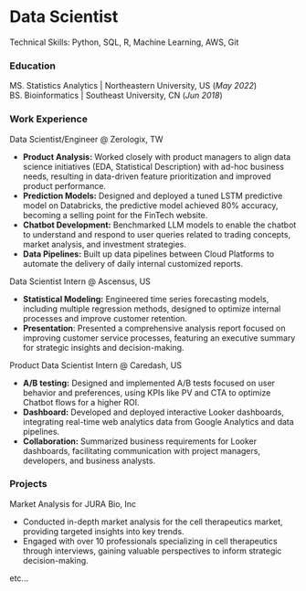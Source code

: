 # Data Scientist
Technical Skills: Python, SQL, R, Machine Learning, AWS, Git

### Education
MS. Statistics Analytics | Northeastern University, US (_May 2022_)   
BS. Bioinformatics | Southeast University, CN (_Jun 2018_)

### Work Experience
Data Scientist/Engineer @ Zerologix, TW
- **Product Analysis:** Worked closely with product managers to align data science initiatives (EDA, Statistical Description) with ad-hoc business needs, resulting in data-driven feature prioritization and improved product performance.
- **Prediction Models:** Designed and deployed a tuned LSTM predictive model on Databricks, the predictive model achieved 80% accuracy, becoming a selling point for the FinTech website.
- **Chatbot Development:** Benchmarked LLM models to enable the chatbot to understand and respond to user queries related to trading concepts, market analysis, and investment strategies.
- **Data Pipelines:** Built up data pipelines between Cloud Platforms to automate the delivery of daily internal customized reports.

Data Scientist Intern @ Ascensus, US
- **Statistical Modeling:** Engineered time series forecasting models, including multiple regression methods, designed to optimize internal processes and improve customer retention.
- **Presentation**: Presented a comprehensive analysis report focused on improving customer service processes, featuring an executive summary for strategic insights and decision-making.

Product Data Scientist Intern @ Caredash, US
- **A/B testing:** Designed and implemented A/B tests focused on user behavior and preferences, using KPIs like PV and CTA to optimize Chatbot flows for a higher ROI.
- **Dashboard:** Developed and deployed interactive Looker dashboards, integrating real-time web analytics data from Google Analytics and data pipelines.
- **Collaboration:** Summarized business requirements for Looker dashboards, facilitating communication with project managers, developers, and business analysts.

### Projects
Market Analysis for JURA Bio, Inc
- Conducted in-depth market analysis for the cell therapeutics market, providing targeted insights into key trends.
- Engaged with over 10 professionals specializing in cell therapeutics through interviews, gaining valuable perspectives to inform strategic decision-making.

etc...
